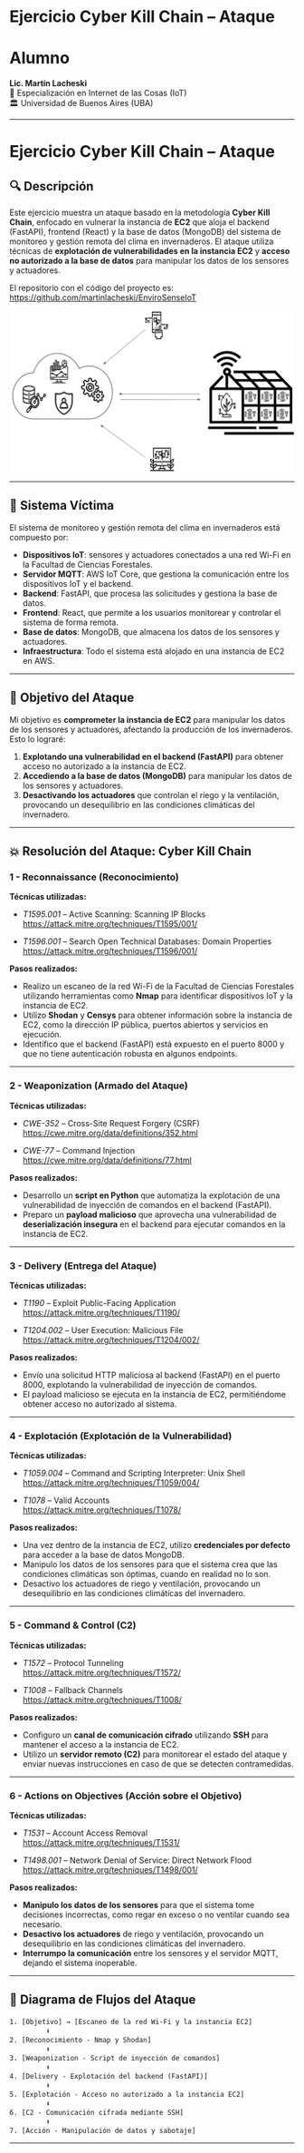 
# Ejercicio Cyber Kill Chain – Ataque

# Alumno

**Lic. Martín Lacheski**  
📡 Especialización en Internet de las Cosas (IoT)  
🏛️ Universidad de Buenos Aires (UBA)  

---

# Ejercicio Cyber Kill Chain – Ataque

## 🔍 **Descripción**

Este ejercicio muestra un ataque basado en la metodología **Cyber Kill Chain**, enfocado en vulnerar la instancia de **EC2** que aloja el backend (FastAPI), frontend (React) y la base de datos (MongoDB) del sistema de monitoreo y gestión remota del clima en invernaderos. El ataque utiliza técnicas de **explotación de vulnerabilidades en la instancia EC2** y **acceso no autorizado a la base de datos** para manipular los datos de los sensores y actuadores.

El repositorio con el código del proyecto es:  https://github.com/martinlacheski/EnviroSenseIoT

![](./images/EnviroSense.png)


---

## 🔧 **Sistema Víctima**

El sistema de monitoreo y gestión remota del clima en invernaderos está compuesto por:

- **Dispositivos IoT**: sensores y actuadores conectados a una red Wi-Fi en la Facultad de Ciencias Forestales.
- **Servidor MQTT**: AWS IoT Core, que gestiona la comunicación entre los dispositivos IoT y el backend.
- **Backend**: FastAPI, que procesa las solicitudes y gestiona la base de datos.
- **Frontend**: React, que permite a los usuarios monitorear y controlar el sistema de forma remota.
- **Base de datos**: MongoDB, que almacena los datos de los sensores y actuadores.
- **Infraestructura**: Todo el sistema está alojado en una instancia de EC2 en AWS.

---

## 🎯 **Objetivo del Ataque**

Mi objetivo es **comprometer la instancia de EC2** para manipular los datos de los sensores y actuadores, afectando la producción de los invernaderos. Esto lo lograré:

1. **Explotando una vulnerabilidad en el backend (FastAPI)** para obtener acceso no autorizado a la instancia de EC2.
2. **Accediendo a la base de datos (MongoDB)** para manipular los datos de los sensores y actuadores.
3. **Desactivando los actuadores** que controlan el riego y la ventilación, provocando un desequilibrio en las condiciones climáticas del invernadero.

---

## 💥 **Resolución del Ataque: Cyber Kill Chain**

### 1 - **Reconnaissance (Reconocimiento)**

**Técnicas utilizadas:**

- *T1595.001* – Active Scanning: Scanning IP Blocks  
  https://attack.mitre.org/techniques/T1595/001/

- *T1596.001* – Search Open Technical Databases: Domain Properties  
  https://attack.mitre.org/techniques/T1596/001/

**Pasos realizados:**

- Realizo un escaneo de la red Wi-Fi de la Facultad de Ciencias Forestales utilizando herramientas como **Nmap** para identificar dispositivos IoT y la instancia de EC2.
- Utilizo **Shodan** y **Censys** para obtener información sobre la instancia de EC2, como la dirección IP pública, puertos abiertos y servicios en ejecución.
- Identifico que el backend (FastAPI) está expuesto en el puerto 8000 y que no tiene autenticación robusta en algunos endpoints.

---

### 2 - **Weaponization (Armado del Ataque)**

**Técnicas utilizadas:**

- *CWE-352* – Cross-Site Request Forgery (CSRF)  
  https://cwe.mitre.org/data/definitions/352.html

- *CWE-77* – Command Injection  
  https://cwe.mitre.org/data/definitions/77.html

**Pasos realizados:**

- Desarrollo un **script en Python** que automatiza la explotación de una vulnerabilidad de inyección de comandos en el backend (FastAPI).
- Preparo un **payload malicioso** que aprovecha una vulnerabilidad de **deserialización insegura** en el backend para ejecutar comandos en la instancia de EC2.

---

### 3 - **Delivery (Entrega del Ataque)**

**Técnicas utilizadas:**

- *T1190* – Exploit Public-Facing Application  
  https://attack.mitre.org/techniques/T1190/

- *T1204.002* – User Execution: Malicious File  
  https://attack.mitre.org/techniques/T1204/002/

**Pasos realizados:**

- Envío una solicitud HTTP maliciosa al backend (FastAPI) en el puerto 8000, explotando la vulnerabilidad de inyección de comandos.
- El payload malicioso se ejecuta en la instancia de EC2, permitiéndome obtener acceso no autorizado al sistema.

---

### 4 - **Explotación (Explotación de la Vulnerabilidad)**

**Técnicas utilizadas:**

- *T1059.004* – Command and Scripting Interpreter: Unix Shell  
  https://attack.mitre.org/techniques/T1059/004/

- *T1078* – Valid Accounts  
  https://attack.mitre.org/techniques/T1078/

**Pasos realizados:**

- Una vez dentro de la instancia de EC2, utilizo **credenciales por defecto** para acceder a la base de datos MongoDB.
- Manipulo los datos de los sensores para que el sistema crea que las condiciones climáticas son óptimas, cuando en realidad no lo son.
- Desactivo los actuadores de riego y ventilación, provocando un desequilibrio en las condiciones climáticas del invernadero.

---

### 5 - **Command & Control (C2)**

**Técnicas utilizadas:**

- *T1572* – Protocol Tunneling  
  https://attack.mitre.org/techniques/T1572/

- *T1008* – Fallback Channels  
  https://attack.mitre.org/techniques/T1008/

**Pasos realizados:**

- Configuro un **canal de comunicación cifrado** utilizando **SSH** para mantener el acceso a la instancia de EC2.
- Utilizo un **servidor remoto (C2)** para monitorear el estado del ataque y enviar nuevas instrucciones en caso de que se detecten contramedidas.

---

### 6 - **Actions on Objectives (Acción sobre el Objetivo)**

**Técnicas utilizadas:**

- *T1531* – Account Access Removal  
  https://attack.mitre.org/techniques/T1531/

- *T1498.001* – Network Denial of Service: Direct Network Flood  
  https://attack.mitre.org/techniques/T1498/001/

**Pasos realizados:**

- **Manipulo los datos de los sensores** para que el sistema tome decisiones incorrectas, como regar en exceso o no ventilar cuando sea necesario.
- **Desactivo los actuadores** de riego y ventilación, provocando un desequilibrio en las condiciones climáticas del invernadero.
- **Interrumpo la comunicación** entre los sensores y el servidor MQTT, dejando el sistema inoperable.

---

## 🔀 **Diagrama de Flujos del Ataque**

```
1. [Objetivo] → [Escaneo de la red Wi-Fi y la instancia EC2]
         ⬇
2. [Reconocimiento - Nmap y Shodan]
         ⬇
3. [Weaponization - Script de inyección de comandos]
         ⬇
4. [Delivery - Explotación del backend (FastAPI)]
         ⬇
5. [Explotación - Acceso no autorizado a la instancia EC2]
         ⬇
6. [C2 - Comunicación cifrada mediante SSH]
         ⬇
7. [Acción - Manipulación de datos y sabotaje]
```

---